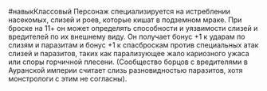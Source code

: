 #навыкКлассовый 
Персонаж специализируется на истреблении насекомых, слизей и роев, которые кишат в подземном мраке. При броске на 11+ он может определять способности и уязвимости слизей и вредителей по их внешнему виду. Он получает бонус +1 к ударам по слизям и паразитам и бонус +1 к спасброскам против специальных атак слизей и паразитов, таких как парализующее жало кариозного ужаса или споры горчичной плесени. (Сообщество борцов с вредителями в Ауранской империи считает слизь разновидностью паразитов, хотя монстрологи с этим не согласны).
